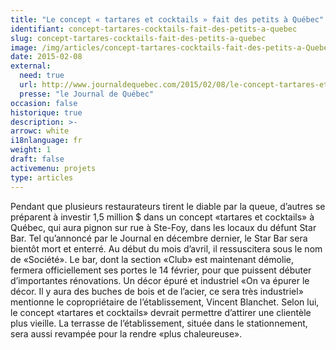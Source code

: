 ```yaml
---
title: "Le concept « tartares et cocktails » fait des petits à Québec"
identifiant: concept-tartares-cocktails-fait-des-petits-a-quebec
slug: concept-tartares-cocktails-fait-des-petits-a-quebec
image: /img/articles/concept-tartares-cocktails-fait-des-petits-a-Quebec.jpg
date: 2015-02-08
external:
  need: true
  url: http://www.journaldequebec.com/2015/02/08/le-concept-tartares-et-cocktails-fait-des-petits-a-quebec
  presse: "le Journal de Québec"
occasion: false
historique: true
description: >-
arrowc: white
i18nlanguage: fr
weight: 1
draft: false
activemenu: projets
type: articles
---
```

Pendant que plusieurs restaurateurs tirent le diable par la queue, d’autres se préparent à investir 1,5 million $ dans un concept «tartares et cocktails» à Québec, qui aura pignon sur rue à Ste-Foy, dans les locaux du défunt Star Bar. Tel qu’annoncé par le Journal en décembre dernier, le Star Bar sera bientôt mort et enterré. Au début du mois d’avril, il ressuscitera sous le nom de «Société». Le bar, dont la section «Club» est maintenant démolie, fermera officiellement ses portes le 14 février, pour que puissent débuter d’importantes rénovations. Un décor épuré et industriel «On va épurer le décor. Il y aura des buches de bois et de l’acier, ce sera très industriel» mentionne le copropriétaire de l’établissement, Vincent Blanchet. Selon lui, le concept «tartares et cocktails» devrait permettre d’attirer une clientèle plus vieille. La terrasse de l’établissement, située dans le stationnement, sera aussi revampée pour la rendre «plus chaleureuse».

